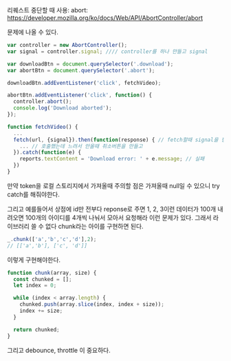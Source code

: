 리퀘스트 중단할 때 사용: abort: https://developer.mozilla.org/ko/docs/Web/API/AbortController/abort

문제에 나올 수 있다. 

```js
var controller = new AbortController();
var signal = controller.signal; //// controller를 하나 만들고 signal

var downloadBtn = document.querySelector('.download');
var abortBtn = document.querySelector('.abort');

downloadBtn.addEventListener('click', fetchVideo);

abortBtn.addEventListener('click', function() {
  controller.abort(); 
  console.log('Download aborted');
});

function fetchVideo() {
  ...
  fetch(url, {signal}).then(function(response) { // fetch할때 signal을 한다.
    ... // 호출했는데 느려서 안올때 취소버튼을 만들고 
  }).catch(function(e) {
    reports.textContent = 'Download error: ' + e.message; // 실패
  })
}
```



만약 token을 로컬 스토리지에서 가져올때 주의할 점은 가져올때 null일 수 있으니 try catch를 해줘야한다.

그리고 예를들어서 상점에 id만 전부다 reponse로 주면 1, 2, 3이런 데이터가 100개 내려오면 100개의 아이디를 4개씩 나눠서 모아서 요청해라 이런 문제가 있다.  그래서 라이브러리 쓸 수 없다 chunk라는 아이를 구현하면 된다.

```js
_.chunk(['a','b','c','d'],2);
// [['a','b'], ['c', 'd']]
```

이렇게 구현해야한다. 

```js
function chunk(array, size) {
  const chunked = [];
  let index = 0;

  while (index < array.length) {
    chunked.push(array.slice(index, index + size));
    index += size;
  }

  return chunked;
}
```

그리고 debounce, throttle 이 중요하다. 

